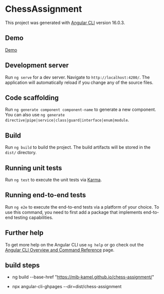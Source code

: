 # ChessAssignment

This project was generated with [Angular CLI](https://github.com/angular/angular-cli) version 16.0.3.

## Demo

[Demo](https://mib-kamel.github.io/chess-assignment/mainpage)

## Development server

Run `ng serve` for a dev server. Navigate to `http://localhost:4200/`. The application will automatically reload if you change any of the source files.

## Code scaffolding

Run `ng generate component component-name` to generate a new component. You can also use `ng generate directive|pipe|service|class|guard|interface|enum|module`.

## Build

Run `ng build` to build the project. The build artifacts will be stored in the `dist/` directory.

## Running unit tests

Run `ng test` to execute the unit tests via [Karma](https://karma-runner.github.io).

## Running end-to-end tests

Run `ng e2e` to execute the end-to-end tests via a platform of your choice. To use this command, you need to first add a package that implements end-to-end testing capabilities.

## Further help

To get more help on the Angular CLI use `ng help` or go check out the [Angular CLI Overview and Command Reference](https://angular.io/cli) page.


## build steps

- ng build  --base-href "<https://mib-kamel.github.io/chess-assignment/>"

- npx angular-cli-ghpages --dir=dist/chess-assignment
